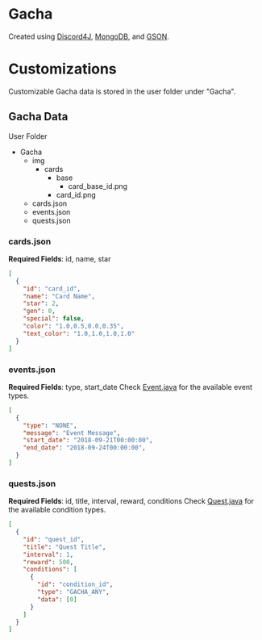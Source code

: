 # Gacha

Created using [Discord4J](http://github.com/Discord4J/Discord4J), [MongoDB](https://github.com/mongodb/mongo), and [GSON](https://github.com/google/gson).

# Customizations

Customizable Gacha data is stored in the user folder under "Gacha".

## Gacha Data
User Folder
- Gacha
  - img
    - cards
      - base
        - card_base_id.png
      - card_id.png
  - cards.json
  - events.json
  - quests.json

### cards.json
**Required Fields**: id, name, star
```json
[
  {
    "id": "card_id",
    "name": "Card Name",
    "star": 2,
    "gen": 0,
    "special": false,
    "color": "1.0,0.5,0.0,0.35",
    "text_color": "1.0,1.0,1.0,1.0"
  }
]
```

### events.json
**Required Fields**: type, start_date
Check [Event.java](https://github.com/oopsjpeg/gacha/blob/master/src/main/java/com/oopsjpeg/gacha/data/impl/Event.java) for the available event types.
```json
[
  {
    "type": "NONE",
    "message": "Event Message",
    "start_date": "2018-09-21T00:00:00",
    "end_date": "2018-09-24T00:00:00",
  }
]
```

### quests.json
**Required Fields**: id, title, interval, reward, conditions
Check [Quest.java](https://github.com/oopsjpeg/gacha/blob/master/src/main/java/com/oopsjpeg/gacha/data/impl/Quest.java) for the available condition types.
```json
[
  {
    "id": "quest_id",
    "title": "Quest Title",
    "interval": 1,
    "reward": 500,
    "conditions": [
      {
        "id": "condition_id",
        "type": "GACHA_ANY",
        "data": [0]
      }
    ]
  }
]
```
